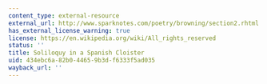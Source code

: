 ```yaml
---
content_type: external-resource
external_url: http://www.sparknotes.com/poetry/browning/section2.rhtml
has_external_license_warning: true
license: https://en.wikipedia.org/wiki/All_rights_reserved
status: ''
title: Soliloquy in a Spanish Cloister
uid: 434ebc6a-82b0-4465-9b3d-f6333f5ad035
wayback_url: ''
---
```

